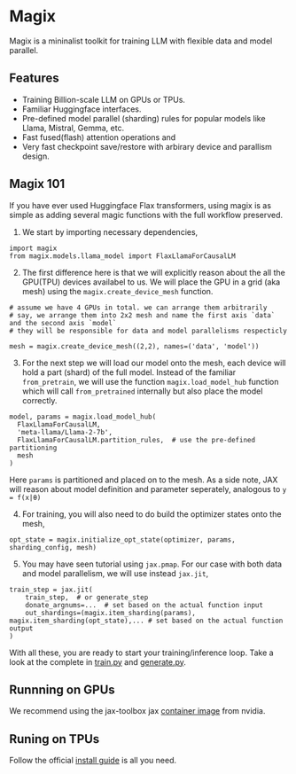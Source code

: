 # Magix
Magix is a mininalist toolkit for training LLM with flexible data and model parallel.

## Features
- Training Billion-scale LLM on GPUs or TPUs.
- Familiar Huggingface interfaces.
- Pre-defined model parallel (sharding) rules for popular models like Llama, Mistral, Gemma, etc.
- Fast fused(flash) attention operations and 
- Very fast checkpoint save/restore with arbirary device and parallism design.

## Magix 101
If you have ever used Huggingface Flax transformers, using magix is as simple as adding several magic functions with the full workflow preserved.

1. We start by importing necessary dependencies,
```
import magix
from magix.models.llama_model import FlaxLlamaForCausalLM
```

2. The first difference here is that we will explicitly reason about the all the GPU(TPU) devices availabel to us. We will place the GPU in a grid (aka mesh) using the `magix.create_device_mesh` function.
```
# assume we have 4 GPUs in total. we can arrange them arbitrarily
# say, we arrange them into 2x2 mesh and name the first axis `data` and the second axis `model`
# they will be responsible for data and model parallelisms respecticly

mesh = magix.create_device_mesh((2,2), names=('data', 'model'))
```

3. For the next step we will load our model onto the mesh, each device will hold a part (shard) of the full model. Instead of the familiar `from_pretrain`, we will use the function `magix.load_model_hub` function which will call `from_pretrained` internally but also place the model correctly.
```
model, params = magix.load_model_hub(
  FlaxLlamaForCausalLM,
  'meta-llama/Llama-2-7b',
  FlaxLlamaForCausalLM.partition_rules,  # use the pre-defined partitioning
  mesh
)
```
Here `params` is partitioned and placed on to the mesh. As a side note, JAX will reason about model definition and parameter seperately, analogous to `y = f(x|θ)`

4. For training, you will also need to do build the optimizer states onto the mesh,
```
opt_state = magix.initialize_opt_state(optimizer, params, sharding_config, mesh)
```

5. You may have seen tutorial using `jax.pmap`. For our case with both data and model parallelism, we will use instead `jax.jit`,
```
train_step = jax.jit(
    train_step,  # or generate_step
    donate_argnums=...  # set based on the actual function input 
    out_shardings=(magix.item_sharding(params), magix.item_sharding(opt_state),... # set based on the actual function output 
)
```

With all these, you are ready to start your training/inference loop. Take a look at the complete in [train.py](https://github.com/luyug/magix/blob/main/train.py) and [generate.py](https://github.com/luyug/magix/blob/main/generate.py).

## Runnning on GPUs
We recommend using the jax-toolbox jax [container image](https://github.com/NVIDIA/JAX-Toolbox/pkgs/container/jax) from nvidia.

## Runing on TPUs
Follow the official [install guide](https://jax.readthedocs.io/en/latest/installation.html#pip-installation-google-cloud-tpu) is all you need.
